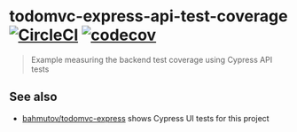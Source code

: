 # todomvc-express-api-test-coverage [![CircleCI](https://circleci.com/gh/bahmutov/todomvc-express-api-test-coverage/tree/main.svg?style=svg)](https://circleci.com/gh/bahmutov/todomvc-express-api-test-coverage/tree/main) [![codecov](https://codecov.io/gh/bahmutov/todomvc-express-api-test-coverage/branch/main/graph/badge.svg?token=DSYTIhKFYG)](https://codecov.io/gh/bahmutov/todomvc-express-api-test-coverage)

> Example measuring the backend test coverage using Cypress API tests

## See also

- [bahmutov/todomvc-express](https://github.com/bahmutov/todomvc-express) shows Cypress UI tests for this project
